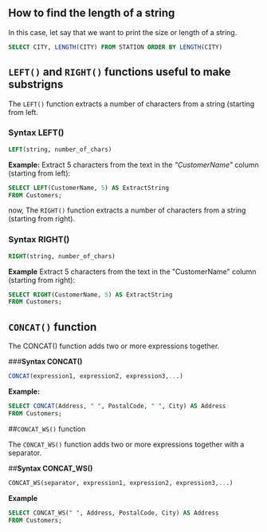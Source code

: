 ## How to find the length of a string

In this case, let say that we want to print the size or length of a string.

```SQL
SELECT CITY, LENGTH(CITY) FROM STATION ORDER BY LENGTH(CITY)
```

## `LEFT()` and `RIGHT()` functions useful to make substrigns

The `LEFT()` function extracts a number of characters from a string (starting from left.

### **Syntax LEFT()**
```SQL
LEFT(string, number_of_chars)
```

**Example:**
Extract 5 characters from the text in the *"CustomerName"* column (starting from left):

```SQL
SELECT LEFT(CustomerName, 5) AS ExtractString
FROM Customers;
```

now, The `RIGHT()` function extracts a number of characters from a string (starting from right).

### **Syntax RIGHT()**
```SQL
RIGHT(string, number_of_chars)
```
**Example**
Extract 5 characters from the text in the "CustomerName" column (starting from right):

```SQL
SELECT RIGHT(CustomerName, 5) AS ExtractString
FROM Customers;
```

## `CONCAT()` function

The CONCAT() function adds two or more expressions together.

###**Syntax CONCAT()**
```SQL
CONCAT(expression1, expression2, expression3,...)
```

**Example:**
```SQL
SELECT CONCAT(Address, " ", PostalCode, " ", City) AS Address
FROM Customers;
```

##`CONCAT_WS()` function

The `CONCAT_WS()` function adds two or more expressions together with a separator.

##**Syntax CONCAT_WS()**
```SQL
CONCAT_WS(separator, expression1, expression2, expression3,...)
```

**Example**
```SQL
SELECT CONCAT_WS(" ", Address, PostalCode, City) AS Address
FROM Customers;
```
